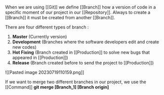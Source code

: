 When we are using [[Git]] we define [[Branch]] how a version of code in a specific moment of our project in our [[Repository]]. Always to create a [[Branch]] it must be created from another [[Branch]].

There are four different types of branch :
1. **Master**  (Currently version)
2. **Development** (Branches where the software developers edit and create new codes)
3. **Hot Fixing** (Branch created in [[Production]] to solve new bugs that appeared in [[Production]])
4. **Release** (Branch created before to send the project to [[Production]])

![[Pasted image 20230719110159.png]]

If we want to merge two different branches in our project, we use the [[Command]] **git merge \[Branch_1] \[Branch origin]** 